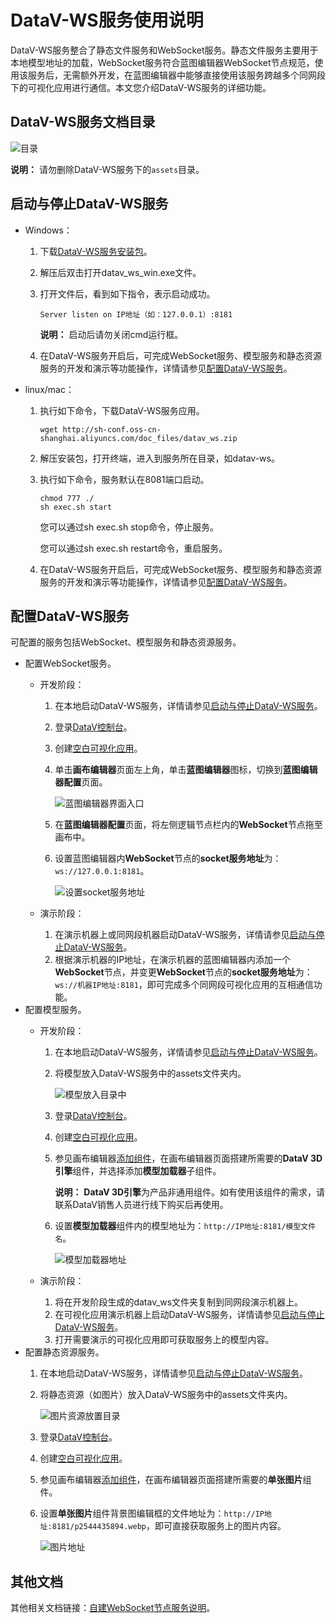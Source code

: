 # DataV-WS服务使用说明

DataV-WS服务整合了静态文件服务和WebSocket服务。静态文件服务主要用于本地模型地址的加载，WebSocket服务符合蓝图编辑器WebSocket节点规范，使用该服务后，无需额外开发，在蓝图编辑器中能够直接使用该服务跨越多个同网段下的可视化应用进行通信。本文您介绍DataV-WS服务的详细功能。

## DataV-WS服务文档目录

![目录](https://static-aliyun-doc.oss-cn-hangzhou.aliyuncs.com/assets/img/zh-CN/6358788951/p112704.jpg)

**说明：** 请勿删除DataV-WS服务下的`assets`目录。

## 启动与停止DataV-WS服务

-   Windows：
    1.  下载[DataV-WS服务安装包](http://sh-conf.oss-cn-shanghai.aliyuncs.com/doc_files/datav_ws.zip)。
    2.  解压后双击打开datav\_ws\_win.exe文件。
    3.  打开文件后，看到如下指令，表示启动成功。

        ```
        Server listen on IP地址（如：127.0.0.1）:8181     
        ```

        **说明：** 启动后请勿关闭cmd运行框。

    4.  在DataV-WS服务开启后，可完成WebSocket服务、模型服务和静态资源服务的开发和演示等功能操作，详情请参见[配置DataV-WS服务](#section_cku_pi5_2ni)。
-   linux/mac：
    1.  执行如下命令，下载DataV-WS服务应用。

        ```
        wget http://sh-conf.oss-cn-shanghai.aliyuncs.com/doc_files/datav_ws.zip                      
        ```

    2.  解压安装包，打开终端，进入到服务所在目录，如datav-ws。
    3.  执行如下命令，服务默认在8081端口启动。

        ```
        chmod 777 ./
        sh exec.sh start
        ```

        您可以通过sh exec.sh stop命令，停止服务。

        您可以通过sh exec.sh restart命令，重启服务。

    4.  在DataV-WS服务开启后，可完成WebSocket服务、模型服务和静态资源服务的开发和演示等功能操作，详情请参见[配置DataV-WS服务](#section_cku_pi5_2ni)。

## 配置DataV-WS服务

可配置的服务包括WebSocket、模型服务和静态资源服务。

-   配置WebSocket服务。
    -   开发阶段：
        1.  在本地启动DataV-WS服务，详情请参见[启动与停止DataV-WS服务](#section_r1q_sp5_4o7)。
        2.  登录[DataV控制台](https://datav.aliyun.com/)。
        3.  创建[空白可视化应用](/cn.zh-CN/快速入门/制作可视化应用（空白画布篇）/创建可视化应用.md)。
        4.  单击**画布编辑器**页面左上角，单击**蓝图编辑器**图标，切换到**蓝图编辑器配置**页面。

            ![蓝图编辑器界面入口](https://static-aliyun-doc.oss-cn-hangzhou.aliyuncs.com/assets/img/zh-CN/7358788951/p66701.png)

        5.  在**蓝图编辑器配置**页面，将左侧逻辑节点栏内的**WebSocket**节点拖至画布中。
        6.  设置蓝图编辑器内**WebSocket**节点的**socket服务地址**为：`ws://127.0.0.1:8181`。

            ![设置socket服务地址](https://static-aliyun-doc.oss-cn-hangzhou.aliyuncs.com/assets/img/zh-CN/7358788951/p103301.png)

    -   演示阶段：
        1.  在演示机器上或同网段机器启动DataV-WS服务，详情请参见[启动与停止DataV-WS服务](#section_r1q_sp5_4o7)。
        2.  根据演示机器的IP地址，在演示机器的蓝图编辑器内添加一个**WebSocket**节点，并变更**WebSocket**节点的**socket服务地址**为：`ws://机器IP地址:8181`，即可完成多个同网段可视化应用的互相通信功能。
-   配置模型服务。
    -   开发阶段：
        1.  在本地启动DataV-WS服务，详情请参见[启动与停止DataV-WS服务](#section_r1q_sp5_4o7)。
        2.  将模型放入DataV-WS服务中的assets文件夹内。

            ![模型放入目录中](https://static-aliyun-doc.oss-cn-hangzhou.aliyuncs.com/assets/img/zh-CN/7358788951/p112700.jpg)

        3.  登录[DataV控制台](https://datav.aliyun.com/)。
        4.  创建[空白可视化应用](/cn.zh-CN/快速入门/制作可视化应用（空白画布篇）/创建可视化应用.md)。
        5.  参见画布编辑器[添加组件](/cn.zh-CN/组件管理/添加组件.md)，在画布编辑器页面搭建所需要的**DataV 3D引擎**组件，并选择添加**模型加载器**子组件。

            **说明：** **DataV 3D引擎**为产品非通用组件。如有使用该组件的需求，请联系DataV销售人员进行线下购买后再使用。

        6.  设置**模型加载器**组件内的模型地址为：`http://IP地址:8181/模型文件名`。

            ![模型加载器地址](https://static-aliyun-doc.oss-cn-hangzhou.aliyuncs.com/assets/img/zh-CN/7358788951/p103218.png)

    -   演示阶段：
        1.  将在开发阶段生成的datav\_ws文件夹复制到同网段演示机器上。
        2.  在可视化应用演示机器上启动DataV-WS服务，详情请参见[启动与停止DataV-WS服务](#section_r1q_sp5_4o7)。
        3.  打开需要演示的可视化应用即可获取服务上的模型内容。
-   配置静态资源服务。
    1.  在本地启动DataV-WS服务，详情请参见[启动与停止DataV-WS服务](#section_r1q_sp5_4o7)。
    2.  将静态资源（如图片）放入DataV-WS服务中的assets文件夹内。

        ![图片资源放置目录](https://static-aliyun-doc.oss-cn-hangzhou.aliyuncs.com/assets/img/zh-CN/7358788951/p112703.jpg)

    3.  登录[DataV控制台](https://datav.aliyun.com/)。
    4.  创建[空白可视化应用](/cn.zh-CN/快速入门/制作可视化应用（空白画布篇）/创建可视化应用.md)。
    5.  参见画布编辑器[添加组件](/cn.zh-CN/组件管理/添加组件.md)，在画布编辑器页面搭建所需要的**单张图片**组件。
    6.  设置**单张图片**组件背景图编辑框的文件地址为：`http://IP地址:8181/p2544435894.webp`，即可直接获取服务上的图片内容。

        ![图片地址](https://static-aliyun-doc.oss-cn-hangzhou.aliyuncs.com/assets/img/zh-CN/7358788951/p103210.png)


## 其他文档

其他相关文档链接：[自建WebSocket节点服务说明](/cn.zh-CN/蓝图编辑器使用说明/逻辑节点配置/数据处理.md)。

